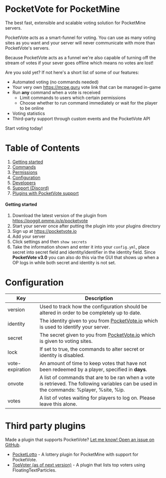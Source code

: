 # PocketVote for PocketMine
The best fast, extensible and scalable voting solution for PocketMine servers.

PocketVote acts as a smart-funnel for voting. You can use as many voting sites as you want and your server will never communicate with more than PocketVote's servers.

Because PocketVote acts as a funnel we're also capable of turning off the stream of votes if your sever goes offline which means no votes are lost!

Are you sold yet? If not here's a short list of some of our features:
* Automated voting (no commands needed)
* Your very own https://mcpe.guru vote link that can be managed in-game
* Run **any** command when a vote is received
    * Limit commands to users which certain permissions
    * Choose whether to run command immediately or wait for the player to be online
* Voting statistics
* Third-party support through custom events and the PocketVote API


Start voting today!

# Table of Contents
1. [Getting started](#getting-started)
2. [Commands](COMMANDS.md)
3. [Permissions](PERMISSIONS.md)
4. [Configuration](#configuration)
5. [Developers](DEVELOPERS.md)
6. [Support (Discord)](https://discord.gg/B4WHSSq)
7. [Plugins with PocketVote support](#third-party-plugins)

#### Getting started
1. Download the latest version of the plugin from https://poggit.pmmp.io/p/pocketvote
2. Start your server once after putting the plugin into your plugins directory
3. Sign up at https://pocketvote.io
4. Add your server
5. Click settings and then `show secrets`
6. Take the information shown and enter it into your `config.yml`, place secret into secret field and identity/identifier in the identity field.
Since **PocketVote v3.0** you can also do this via the GUI that shows up when a OP logs in while both secret and identity is not set.



Configuration
=============

| Key                         | Description                                                                                                                                                                                                                                                |
|-----------------------------|------------------------------------------------------------------------------------------------------------------------------------------------------------------------------------------------------------------------------------------------------------|
| version                     | Used to track how the configuration should be altered in order to be completely up to date.                                                                                                                                                                |
| identity                    | The identity given to you from [PocketVote.io](https://pocketvote.io) which is used to identify your server.                                                                                                                                               |
| secret                      | The secret given to you from [PocketVote.io](https://pocketvote.io) which is given to voting sites.                                                                                                                                                        |
| lock                        | If set to true, the commands to alter secret or identity is disabled.                                                                                                                                                                                      |
| vote-expiration             | An amount of time to keep votes that have not been redeemed by a player, specified in **days**.                                                                                                                                                            |
| onvote                      | A list of commands that are to be ran when a vote is retrieved. The following variables can be used in the commands: %player, %site, %ip.                                                                                                        |
| votes                       | A list of votes waiting for players to log on. Please leave this alone.                                                                                                                                                                                    |

Third party plugins
===================
Made a plugin that supports PocketVote? [Let me know! Open an issue on GitHub](https://github.com/ProjectInfinity/PocketVote-PocketMine/issues/new).

* [PocketLotto](https://poggit.pmmp.io/p/PocketLotto) - A lottery plugin for PocketMine with support for PocketVote.
* [TopVoter (as of next version)](https://poggit.pmmp.io/p/topvoter) - A plugin that lists top voters using FloatingTextParticles.